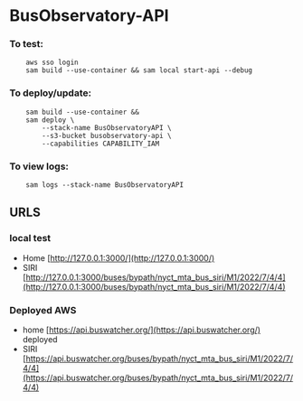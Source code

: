 # BusObservatory-API

### To test:
```
    aws sso login
    sam build --use-container && sam local start-api --debug
```

### To deploy/update:

```
    sam build --use-container &&
    sam deploy \
        --stack-name BusObservatoryAPI \
        --s3-bucket busobservatory-api \
        --capabilities CAPABILITY_IAM
```

### To view logs:

```
    sam logs --stack-name BusObservatoryAPI
```

## URLS

### local test
- Home [http://127.0.0.1:3000/](http://127.0.0.1:3000/)
- SIRI [http://127.0.0.1:3000/buses/bypath/nyct_mta_bus_siri/M1/2022/7/4/4](http://127.0.0.1:3000/buses/bypath/nyct_mta_bus_siri/M1/2022/7/4/4)

### Deployed AWS
- home [https://api.buswatcher.org/](https://api.buswatcher.org/)
deployed 
- SIRI [https://api.buswatcher.org/buses/bypath/nyct_mta_bus_siri/M1/2022/7/4/4](https://api.buswatcher.org/buses/bypath/nyct_mta_bus_siri/M1/2022/7/4/4)

